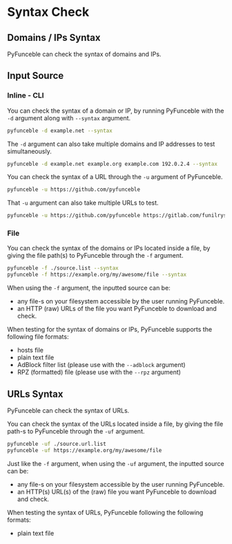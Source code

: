 # Syntax Check

## Domains / IPs Syntax

PyFunceble can check the syntax of domains and IPs.

## Input Source

### Inline - CLI

You can check the syntax of a domain or IP, by running PyFunceble with the `-d` argument along with `--syntax` argument.

```Bash
pyfunceble -d example.net --syntax
```

The `-d` argument can also take multiple domains and IP addresses to test simultaneously.

```Bash
pyfunceble -d example.net example.org example.com 192.0.2.4 --syntax
```

<script async id="asciicast-OpqvsHdWBmD3jjLl0gVNVj7rK" src="https://asciinema.org/a/OpqvsHdWBmD3jjLl0gVNVj7rK.js"></script>

You can check the syntax of a URL through the `-u` argument of PyFunceble.

```Bash
pyfunceble -u https://github.com/pyfunceble
```

That `-u` argument can also take multiple URLs to test.

```Bash
pyfunceble -u https://github.com/pyfunceble https://gitlab.com/funilrys https://kb.mypdns.org/issues/MTX
```

<script async id="asciicast-s7Vvf821ax2aJ8QlPkMqKHd2v" src="https://asciinema.org/a/s7Vvf821ax2aJ8QlPkMqKHd2v.js"></script>


### File

You can check the syntax of the domains or IPs located inside a file, by giving the file path(s) to PyFunceble through the `-f` argument.

```Bash
pyfunceble -f ./source.list --syntax
pyfunceble -f https://example.org/my/awesome/file --syntax
```

When using the `-f` argument, the inputted source can be:

- any file-s on your filesystem accessible by the user running PyFunceble.
- an HTTP (raw) URLs of the file you want PyFunceble to download and check.

When testing for the syntax of domains or IPs, PyFunceble supports the
following file formats:

- hosts file
- plain text file
- AdBlock filter list (please use with the `--adblock` argument)
- RPZ (formatted) file (please use with the `--rpz` argument)

<script async id="asciicast-zoKLgHzy2Fpeud7KatlUQuGSf" src="https://asciinema.org/a/zoKLgHzy2Fpeud7KatlUQuGSf.js"></script>

## URLs Syntax

PyFunceble can check the syntax of URLs.

You can check the syntax of the URLs located inside a file, by
giving the file path-s to PyFunceble through the `-uf` argument.

```Bash
pyfunceble -uf ./source.url.list
pyfunceble -uf https://example.org/my/awesome/file
```

Just like the `-f` argument, when using the `-uf` argument, the inputted source can be:

- any file-s on your filesystem accessible by the user running PyFunceble.
- an HTTP(s) URL(s) of the  (raw) file you want PyFunceble to download and check.

When testing the syntax of URLs, PyFunceble following the following formats:

- plain text file

<script async id="asciicast-rOKnzpYgss7tKwd8s3t7tv22v" src="https://asciinema.org/a/rOKnzpYgss7tKwd8s3t7tv22v.js"></script>
